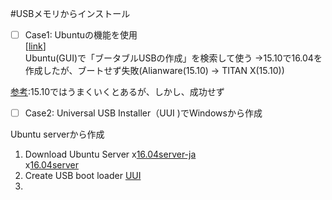 #USBメモリからインストール
- [ ] Case1: Ubuntuの機能を使用  
[[link](http://symfoware.blog68.fc2.com/blog-entry-1872.html)]  
Ubuntu(GUI)で「ブータブルUSBの作成」を検索して使う 
->15.10で16.04を作成したが、ブートせず失敗(Alianware(15.10) -> TITAN X(15.10))  
  
[参考](http://gihyo.jp/admin/serial/01/ubuntu-recipe/0415):15.10ではうまくいくとあるが、しかし、成功せず  

- [ ] Case2: Universal USB Installer（UUI )でWindowsから作成  


Ubuntu serverから作成  
1. Download Ubuntu Server x[16.04server-ja](https://www.ubuntu.com/download/server)  
                          x[16.04server](http://releases.ubuntu.com/16.04/)  
2. Create USB boot loader  [UUI](http://www.pendrivelinux.com/universal-usb-installer-easy-as-1-2-3/)  
3. 
